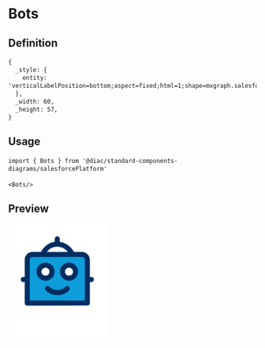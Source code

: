 # Bots

## Definition

```
{
  _style: { 
    entity: 'verticalLabelPosition=bottom;aspect=fixed;html=1;shape=mxgraph.salesforce.bots;',
  },
  _width: 60,
  _height: 57,
}
```

## Usage

```
import { Bots } from '@diac/standard-components-diagrams/salesforcePlatform'

<Bots/>
```

## Preview

<img src="./bots.png" width="200"/>
